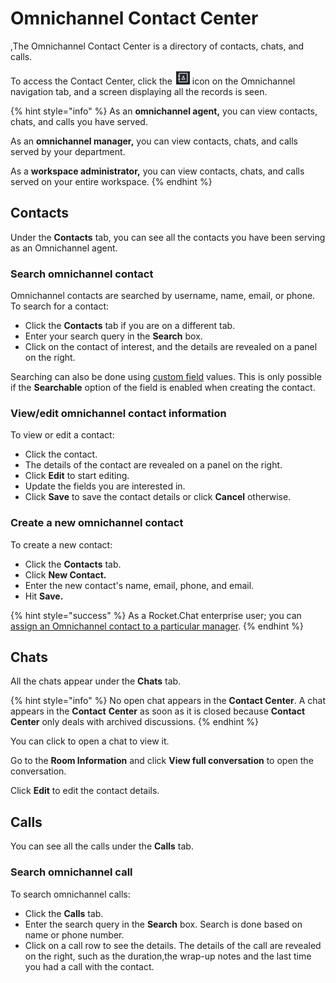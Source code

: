 # Omnichannel Contact Center

,The Omnichannel Contact Center is a directory of contacts, chats, and calls.

To access the Contact Center, click the <img src="../../../.gitbook/assets/contact-center.png" alt="" data-size="line"> icon on the Omnichannel navigation tab, and a screen displaying all the records is seen.

{% hint style="info" %}
As an **omnichannel agent,** you can view contacts, chats, and calls you have served.

As an **omnichannel manager,** you can view contacts, chats, and calls served by your department.

As a **workspace administrator,** you can view contacts, chats, and calls served on your entire workspace.
{% endhint %}

## Contacts

Under the **Contacts** tab, you can see all the contacts you have been serving as an Omnichannel agent.

### Search omnichannel contact

Omnichannel contacts are searched by username, name, email, or phone. To search for a contact:

* Click the **Contacts** tab if you are on a different tab.
* Enter your search query in the **Search** box.
* Click on the contact of interest, and the details are revealed on a panel on the right.

Searching can also be done using [custom field](../../workspace-administration/settings/account-settings/custom-fields.md) values. This is only possible if the **Searchable** option of the field is enabled when creating the contact.

### View/edit omnichannel contact information

To view or edit a contact:

* Click the contact.
* The details of the contact are revealed on a panel on the right.
* Click **Edit** to start editing.
* Update the fields you are interested in.
* Click **Save** to save the contact details or click **Cancel** otherwise.

### Create a new omnichannel contact

To create a new contact:

* Click the **Contacts** tab.
* Click **New Contact.**
* Enter the new contact's name, email, phone, and email.
* Hit **Save.**

{% hint style="success" %}
As a Rocket.Chat enterprise user; you can [assign an Omnichannel contact to a particular manager](omnichannel-contact-manager-assignment.md).&#x20;
{% endhint %}

## Chats

All the chats appear under the **Chats** tab.&#x20;

{% hint style="info" %}
No open chat appears in the **Contact Center**. A chat appears in the **Contact** **Center** as soon as it is closed because **Contact Center** only deals with archived discussions.
{% endhint %}

You can click to open a chat to view it.

Go to the **Room Information** and click **View full conversation** to open the conversation.

Click **Edit** to edit the contact details.

## Calls

You can see all the calls under the **Calls** tab.

### Search omnichannel call

To search omnichannel calls:

* Click the **Calls** tab.
* Enter the search query in the **Search** box. Search is done based on name or phone number.
* Click on a call row to see the details. The details of the call are revealed on the right, such as the duration,the wrap-up notes and the last time you had a call with the contact.
